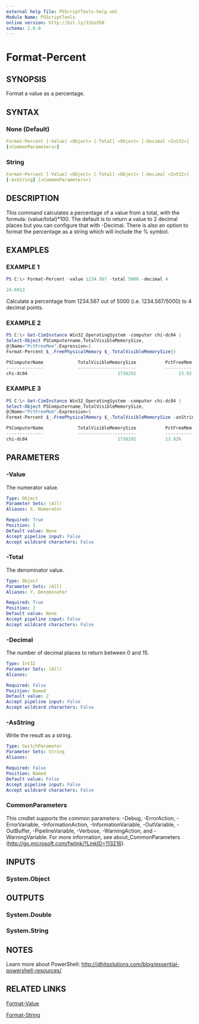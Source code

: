 ```yaml
---
external help file: PSScriptTools-help.xml
Module Name: PSScriptTools
online version: http://bit.ly/31UsX50
schema: 2.0.0
---
```


# Format-Percent

## SYNOPSIS

Format a value as a percentage.

## SYNTAX

### None (Default)

```yaml
Format-Percent [-Value] <Object> [-Total] <Object> [-Decimal <Int32>]
[<CommonParameters>]
```

### String

```yaml
Format-Percent [-Value] <Object> [-Total] <Object> [-Decimal <Int32>]
[-AsString] [<CommonParameters>]
```

## DESCRIPTION

This command calculates a percentage of a value from a total, with the formula: (value/total)*100. The default is to return a value to 2 decimal places but you can configure that with -Decimal. There is also an option to format the percentage as a string which will include the % symbol.

## EXAMPLES

### EXAMPLE 1

```powershell
PS C:\> Format-Percent -value 1234.567 -total 5000 -decimal 4

24.6913
```

Calculate a percentage from 1234.567 out of 5000 (i.e. 1234.567/5000) to 4 decimal points.

### EXAMPLE 2

```powershell
PS C:\> Get-CimInstance Win32_OperatingSystem -computer chi-dc04 |
Select-Object PSComputername,TotalVisibleMemorySize,
@{Name="PctFreeMem";Expression={
Format-Percent $_.FreePhysicalMemory $_.TotalVisibleMemorySize}}

PSComputerName             TotalVisibleMemorySize           PctFreeMem
--------------             ----------------------           ----------
chi-dc04                                  1738292                23.92
```

### EXAMPLE 3

```powershell
PS C:\> Get-CimInstance Win32_OperatingSystem -computer chi-dc04 |
Select-Object PSComputername,TotalVisibleMemorySize,
@{Name="PctFreeMem";Expression={
Format-Percent $_.FreePhysicalMemory $_.TotalVisibleMemorySize -asString}}

PSComputerName             TotalVisibleMemorySize           PctFreeMem
--------------             ----------------------           ----------
chi-dc04                                  1738292           23.92%
```

## PARAMETERS

### -Value

The numerator value.

```yaml
Type: Object
Parameter Sets: (All)
Aliases: X, Numerator

Required: True
Position: 1
Default value: None
Accept pipeline input: False
Accept wildcard characters: False
```

### -Total

The denominator value.

```yaml
Type: Object
Parameter Sets: (All)
Aliases: Y, Denominator

Required: True
Position: 2
Default value: None
Accept pipeline input: False
Accept wildcard characters: False
```

### -Decimal

The number of decimal places to return between 0 and 15.

```yaml
Type: Int32
Parameter Sets: (All)
Aliases:

Required: False
Position: Named
Default value: 2
Accept pipeline input: False
Accept wildcard characters: False
```

### -AsString

Write the result as a string.

```yaml
Type: SwitchParameter
Parameter Sets: String
Aliases:

Required: False
Position: Named
Default value: False
Accept pipeline input: False
Accept wildcard characters: False
```

### CommonParameters

This cmdlet supports the common parameters: -Debug, -ErrorAction, -ErrorVariable, -InformationAction, -InformationVariable, -OutVariable, -OutBuffer, -PipelineVariable, -Verbose, -WarningAction, and -WarningVariable. For more information, see about_CommonParameters (http://go.microsoft.com/fwlink/?LinkID=113216).

## INPUTS

### System.Object

## OUTPUTS

### System.Double

### System.String

## NOTES

Learn more about PowerShell: http://jdhitsolutions.com/blog/essential-powershell-resources/

## RELATED LINKS

[Format-Value](Format-Value.md)

[Format-String](Format-String.md)
